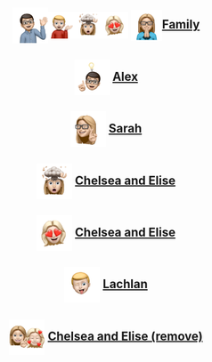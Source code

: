 <h2 align="center"><img src="assets/images/alex3.png" align="center" width="64" ><img src="assets/images/lachlan3.png" align="center" width="48" ><img src="assets/images/chelsea.png" align="center" width="48" ><img src="assets/images/elise.png" align="center" width="48" > <img src="assets/images/sarah2.png" align="center" width="56" ><a href="family.html">Family</a></h2>

<h2 align="center"><img src="assets/images/alex.png" align="center" width="64" > <a href="alex.html">Alex</a></h2>

<h2 align="center"><img src="assets/images/sarah.png" align="center" width="64" > <a href="sarah.html">Sarah</a></h2>

<h2 align="center"><img src="assets/images/chelsea.png" align="center" width="64" > <a href="chelsea.html">Chelsea and Elise</a></h2>

<h2 align="center"><img src="assets/images/elise.png" align="center" width="64" > <a href="elise.html">Chelsea and Elise</a></h2>

<h2 align="center"><img src="assets/images/lachlan.png" align="center" width="64" > <a href="lachlan.html">Lachlan</a></h2>

<h2 align="center"><img src="assets/images/chelsea-elise.png" align="center" width="64" > <a href="chelsea-elise.html">Chelsea and Elise (remove)</a></h2>
